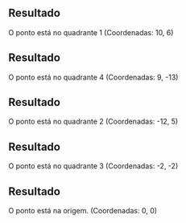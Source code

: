 
## Resultado

O ponto está no quadrante 1 (Coordenadas: 10, 6)

## Resultado

O ponto está no quadrante 4 (Coordenadas: 9, -13)

## Resultado

O ponto está no quadrante 2 (Coordenadas: -12, 5)

## Resultado

O ponto está no quadrante 3 (Coordenadas: -2, -2)

## Resultado

O ponto está na origem. (Coordenadas: 0, 0)
